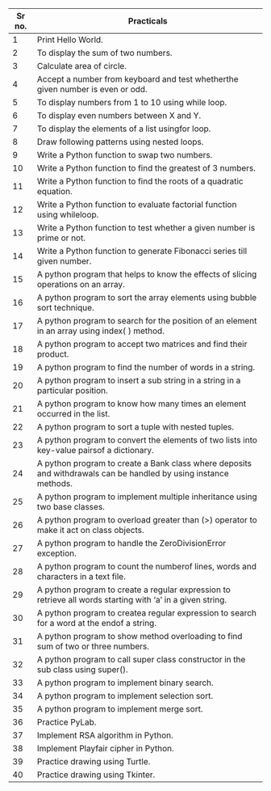 Sr no. | Practicals
-------|-----------
1| Print Hello World.
2| To display the sum of two numbers.
3| Calculate area of circle.
4| Accept a number from keyboard and test whetherthe given number is even or odd.
5| To display numbers from 1 to 10 using while loop.
6| To display even numbers between X and Y.
7| To display the elements of a list usingfor loop.
8| Draw following patterns using nested loops.
9| Write a Python function to swap two numbers.
10| Write a Python function to find the greatest of 3 numbers.
11| Write a Python function to find the roots of a quadratic equation.
12| Write a Python function to evaluate factorial function using whileloop.
13| Write a Python function to test whether a given number is prime or not.
14| Write a Python function to generate Fibonacci series till given number.
15| A python program that helps to know the effects of slicing operations on an array.
16| A python program to sort the array elements using bubble sort technique.
17| A python program to search for the position of an element in an array using index( ) method.
18| A python program to accept two matrices and find their product.
19| A python program to find the number of words in a string.
20| A python program to insert a sub string in a string in a particular position.
21| A python program to know how many times an element occurred in the list.
22| A python program to sort a tuple with nested tuples.
23| A python program to convert the elements of two lists into key-value pairsof a dictionary.
24| A  python  program  to  create  a  Bank  class  where  deposits  and  withdrawals  can  be  handled  by using instance methods.
25| A python program to implement multiple inheritance using two base classes.
26| A python program to overload greater than (>) operator to make it act on class objects.
27| A python program to handle the ZeroDivisionError exception.
28| A python program to count the numberof lines, words and characters in a text file.
29| A python program to create a regular expression to retrieve all words starting with ‘a’ in a given string.
30| A python program to createa regular expression to search for a word at the endof a string.
31| A python program to show method overloading to find sum of two or three numbers.
32| A python program to call super class constructor in the sub class using super().
33| A python program to implement binary search.
34| A python program to implement selection sort.
35| A python program to implement merge sort.
36| Practice PyLab.
37| Implement RSA algorithm in Python.
38| Implement Playfair cipher in Python.
39| Practice drawing using Turtle.
40| Practice drawing using Tkinter.

